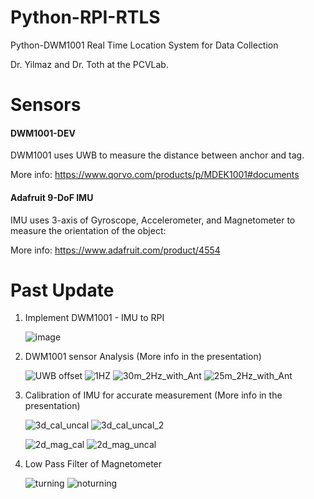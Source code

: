 # Python-RPI-RTLS
Python-DWM1001 Real Time Location System for Data Collection

Dr. Yilmaz and Dr. Toth at the PCVLab. 

# Sensors 

<h4>DWM1001-DEV</h4>

DWM1001 uses UWB to measure the distance between anchor and tag. 

More info: https://www.qorvo.com/products/p/MDEK1001#documents

<h4>Adafruit 9-DoF IMU</h4>

IMU uses 3-axis of Gyroscope, Accelerometer, and Magnetometer to measure the orientation of the object: 

More info: https://www.adafruit.com/product/4554

# Past Update

<ol>
  <li>Implement DWM1001 - IMU to RPI</li>
  
  ![image](https://github.com/jhkwag970/Python-RPI-RTLS/assets/54969114/21f6099e-dcc1-4b95-898d-14afe2334823)

  <li>DWM1001 sensor Analysis (More info in the presentation)</li>

![UWB offset](https://github.com/jhkwag970/Python-RPI-RTLS/assets/54969114/650c2d2b-c8ea-4302-866a-80ee4d39b6ad)
![1HZ](https://github.com/jhkwag970/Python-RPI-RTLS/assets/54969114/599cdf59-78b6-48f4-9b69-a58eeddc6ed2)
![30m_2Hz_with_Ant](https://github.com/jhkwag970/Python-RPI-RTLS/assets/54969114/24922d5d-fc36-488e-92cf-d4275a0b34a9)
![25m_2Hz_with_Ant](https://github.com/jhkwag970/Python-RPI-RTLS/assets/54969114/5f406fc4-958d-4e4b-ba83-bed8f1c552e7)



  <li>Calibration of IMU for accurate measurement (More info in the presentation)</li>

  ![3d_cal_uncal](https://github.com/jhkwag970/Python-RPI-RTLS/assets/54969114/1ea148c3-a5a2-4c48-898a-7bb1158555e0)
  ![3d_cal_uncal_2](https://github.com/jhkwag970/Python-RPI-RTLS/assets/54969114/d2fcf259-7bc2-4dfb-b878-a17e36169f49)

  ![2d_mag_cal](https://github.com/jhkwag970/Python-RPI-RTLS/assets/54969114/f4826097-3c2f-40be-8843-7092abac54e2)
  ![2d_mag_uncal](https://github.com/jhkwag970/Python-RPI-RTLS/assets/54969114/7952b031-df15-47f4-8f88-8cb14482bc3a)

  <li>Low Pass Filter of Magnetometer</li>

![turning](https://github.com/jhkwag970/Python-RPI-RTLS/assets/54969114/9840ff50-2aba-48d0-bf90-73f51a3d82ed)
![noturning](https://github.com/jhkwag970/Python-RPI-RTLS/assets/54969114/0a181210-ea8f-454d-92d9-9f12346d8eee)



</ol>
